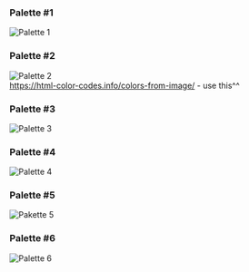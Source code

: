 ### Palette #1

![Palette 1](https://digitalsynopsis.com/wp-content/uploads/2019/11/color-schemes-palettes-10.png)

### Palette #2
![Palette 2](https://user-images.githubusercontent.com/71418003/144824931-12a1940f-9ffe-4099-8597-2f1fcb459259.png)\
https://html-color-codes.info/colors-from-image/ - use this^^

### Palette #3
![Palette 3](https://digitalsynopsis.com/wp-content/uploads/2019/09/color-schemes-palettes-combinations-18.jpg)

### Palette #4
![Palette 4](https://digitalsynopsis.com/wp-content/uploads/2019/09/color-schemes-palettes-combinations-4.jpg)

### Palette #5
![Pakette 5](https://i.pinimg.com/564x/67/1e/93/671e937c6ee608ce34005b4de24034ae.jpg)

### Palette #6
![Palette 6](https://i.pinimg.com/564x/f0/7b/e5/f07be5f07f2b3bc09debfaaa5b733ce9.jpg)
